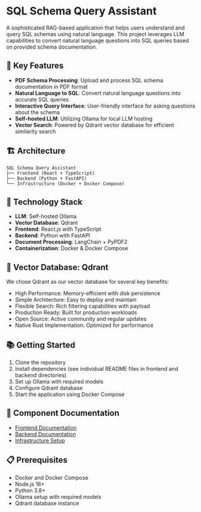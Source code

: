# SQL Schema Query Assistant

A sophisticated RAG-based application that helps users understand and query SQL schemas using natural language. This project leverages LLM capabilities to convert natural language questions into SQL queries based on provided schema documentation.

## 🌟 Key Features

- **PDF Schema Processing**: Upload and process SQL schema documentation in PDF format
- **Natural Language to SQL**: Convert natural language questions into accurate SQL queries
- **Interactive Query Interface**: User-friendly interface for asking questions about the schema
- **Self-hosted LLM**: Utilizing Ollama for local LLM hosting
- **Vector Search**: Powered by Qdrant vector database for efficient similarity search

## 🏗️ Architecture

```
SQL Schema Query Assistant
├── Frontend (React + TypeScript)
├── Backend (Python + FastAPI)
└── Infrastructure (Docker + Docker Compose)
```

## 🔧 Technology Stack

- **LLM**: Self-hosted Ollama
- **Vector Database**: Qdrant
- **Frontend**: React.js with TypeScript
- **Backend**: Python with FastAPI
- **Document Processing**: LangChain + PyPDF2
- **Containerization**: Docker & Docker Compose

## 💾 Vector Database: Qdrant

We chose Qdrant as our vector database for several key benefits:

- High Performance: Memory-efficient with disk persistence
- Simple Architecture: Easy to deploy and maintain
- Flexible Search: Rich filtering capabilities with payload
- Production Ready: Built for production workloads
- Open Source: Active community and regular updates
- Native Rust Implementation: Optimized for performance

## 📚 Getting Started

1. Clone the repository
2. Install dependencies (see individual README files in frontend and backend directories)
3. Set up Ollama with required models
4. Configure Qdrant database
5. Start the application using Docker Compose

## 🔗 Component Documentation

- [Frontend Documentation](./frontend/README.md)
- [Backend Documentation](./backend/README.md)
- [Infrastructure Setup](./infra/README.md)

## 📋 Prerequisites

- Docker and Docker Compose
- Node.js 16+
- Python 3.8+
- Ollama setup with required models
- Qdrant database instance

